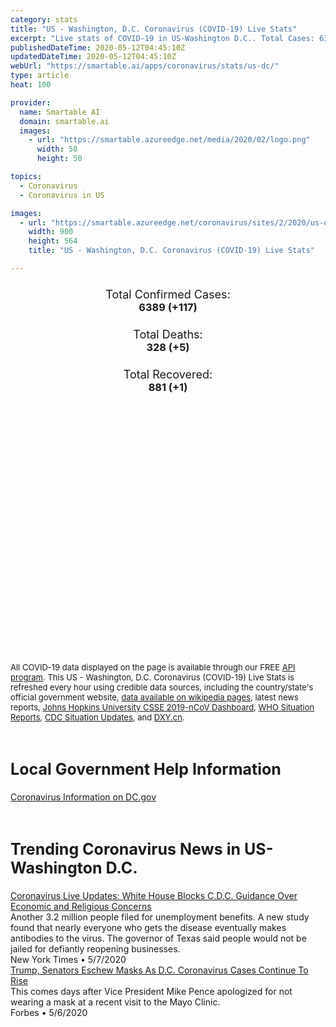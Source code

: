 ```yaml
---
category: stats
title: "US - Washington, D.C. Coronavirus (COVID-19) Live Stats"
excerpt: "Live stats of COVID-19 in US-Washington D.C.. Total Cases: 6389 (+117), Deaths: 328 (+5), Recoveries: 881(+1)."
publishedDateTime: 2020-05-12T04:45:10Z
updatedDateTime: 2020-05-12T04:45:10Z
webUrl: "https://smartable.ai/apps/coronavirus/stats/us-dc/"
type: article
heat: 100

provider:
  name: Smartable AI
  domain: smartable.ai
  images:
    - url: "https://smartable.azureedge.net/media/2020/02/logo.png"
      width: 50
      height: 50

topics:
  - Coronavirus
  - Coronavirus in US

images:
  - url: "https://smartable.azureedge.net/coronavirus/sites/2/2020/us-dc.jpg"
    width: 900
    height: 564
    title: "US - Washington, D.C. Coronavirus (COVID-19) Live Stats"

---
```

<div class="total-stats" style="text-align: center;">
    <h3>
	    <div style="font-size: 18px; font-weight: 400;">Total Confirmed Cases:</div>
	    6389 (<span class='red'>+117</span>)
    </h3>
    <h3>
	    <div style="font-size: 18px; font-weight: 400;">Total Deaths:</div>
	    328 (<span class='red'>+5</span>)
    </h3>
    <h3>
	    <div style="font-size: 18px; font-weight: 400;">Total Recovered:</div>
	    881 (<span class='green'>+1</span>)
    </h3>
</div>

<script type="text/javascript" src="https://www.gstatic.com/charts/loader.js"></script>

<div id="time_series_chart" style="width: 100%; height: 400px;"></div>
<script type="text/javascript">
  google.charts.load('current', {'packages':['corechart']});
  google.charts.setOnLoadCallback(drawChart);
  function drawChart() {
    var data = google.visualization.arrayToDataTable([
      ['Date', 'Total Cases', 'Total Deaths', 'Total Recovered'],
      ['1/22/2020', 0, 0, 0],['1/23/2020', 0, 0, 0],['1/24/2020', 0, 0, 0],['1/25/2020', 0, 0, 0],['1/26/2020', 0, 0, 0],['1/27/2020', 0, 0, 0],['1/28/2020', 0, 0, 0],['1/29/2020', 0, 0, 0],['1/30/2020', 0, 0, 0],['1/31/2020', 0, 0, 0],['2/1/2020', 0, 0, 0],['2/2/2020', 0, 0, 0],['2/3/2020', 0, 0, 0],['2/4/2020', 0, 0, 0],['2/5/2020', 0, 0, 0],['2/6/2020', 0, 0, 0],['2/7/2020', 0, 0, 0],['2/8/2020', 0, 0, 0],['2/9/2020', 0, 0, 0],['2/10/2020', 0, 0, 0],['2/11/2020', 0, 0, 0],['2/12/2020', 0, 0, 0],['2/13/2020', 0, 0, 0],['2/14/2020', 0, 0, 0],['2/15/2020', 0, 0, 0],['2/16/2020', 0, 0, 0],['2/17/2020', 0, 0, 0],['2/18/2020', 0, 0, 0],['2/19/2020', 0, 0, 0],['2/20/2020', 0, 0, 0],['2/21/2020', 0, 0, 0],['2/22/2020', 0, 0, 0],['2/23/2020', 0, 0, 0],['2/24/2020', 0, 0, 0],['2/25/2020', 0, 0, 0],['2/26/2020', 0, 0, 0],['2/27/2020', 0, 0, 0],['2/28/2020', 0, 0, 0],['2/29/2020', 0, 0, 0],['3/1/2020', 0, 0, 0],['3/2/2020', 0, 0, 0],['3/3/2020', 0, 0, 0],['3/4/2020', 0, 0, 0],['3/5/2020', 0, 0, 0],['3/6/2020', 0, 0, 0],['3/7/2020', 0, 0, 0],['3/8/2020', 2, 0, 0],['3/9/2020', 2, 0, 0],['3/10/2020', 4, 0, 0],['3/11/2020', 4, 0, 0],['3/12/2020', 10, 0, 0],['3/13/2020', 10, 0, 0],['3/14/2020', 16, 0, 0],['3/15/2020', 17, 0, 0],['3/16/2020', 22, 0, 0],['3/17/2020', 31, 0, 0],['3/18/2020', 40, 0, 0],['3/19/2020', 71, 0, 0],['3/20/2020', 77, 1, 0],['3/21/2020', 98, 1, 0],['3/22/2020', 120, 2, 0],['3/23/2020', 141, 2, 0],['3/24/2020', 187, 2, 0],['3/25/2020', 231, 3, 0],['3/26/2020', 267, 3, 0],['3/27/2020', 304, 4, 0],['3/28/2020', 342, 4, 0],['3/29/2020', 401, 9, 0],['3/30/2020', 495, 9, 66],['3/31/2020', 507, 9, 66],['4/1/2020', 586, 11, 121],['4/2/2020', 653, 12, 173],['4/3/2020', 757, 15, 173],['4/4/2020', 902, 21, 235],['4/5/2020', 1002, 22, 258],['4/6/2020', 1097, 24, 287],['4/7/2020', 1211, 22, 318],['4/8/2020', 1440, 27, 361],['4/9/2020', 1523, 32, 393],['4/10/2020', 1660, 38, 426],['4/11/2020', 1778, 47, 447],['4/12/2020', 1875, 50, 493],['4/13/2020', 1955, 52, 507],['4/14/2020', 2058, 67, 518],['4/15/2020', 2197, 72, 530],['4/16/2020', 2350, 81, 552],['4/17/2020', 2476, 86, 573],['4/18/2020', 2666, 91, 608],['4/19/2020', 2793, 96, 622],['4/20/2020', 2927, 105, 630],['4/21/2020', 3098, 112, 636],['4/22/2020', 3206, 127, 645],['4/23/2020', 3361, 139, 648],['4/24/2020', 3528, 153, 651],['4/25/2020', 3699, 165, 652],['4/26/2020', 3841, 178, 657],['4/27/2020', 3892, 185, 659],['4/28/2020', 3994, 190, 660],['4/29/2020', 4106, 205, 660],['4/30/2020', 4323, 224, 660],['5/1/2020', 4560, 232, 663],['5/2/2020', 4797, 240, 666],['5/3/2020', 5016, 251, 666],['5/4/2020', 5170, 258, 666],['5/5/2020', 5322, 264, 667],['5/6/2020', 5461, 277, 808],['5/7/2020', 5654, 285, 825],['5/8/2020', 5899, 304, 825],['5/9/2020', 6102, 311, 879],['5/10/2020', 6272, 323, 880],['5/11/2020', 6389, 328, 881],
    ]);
    var options = {
      curveType: 'none',
      chartArea: {'width': '80%', 'height': '80%'},
      legend: { position: 'top' },
      lineWidth: 5,
      colors: ['#f60109', '#444444', '#81B71F']
    };
    var chart = new google.visualization.LineChart(document.getElementById('time_series_chart'));
    chart.draw(data, options);
  }
</script>





<span style="font-size: 13px">All COVID-19 data displayed on the page is available through our FREE <a href="https://developer.smartable.ai">API program</a>. This US - Washington, D.C. Coronavirus (COVID-19) Live Stats is refreshed every hour using credible data sources, including the country/state's official government website, <a href="https://en.wikipedia.org/wiki/2019%E2%80%9320_coronavirus_pandemic" target="_blank">data available on wikipedia pages</a>, latest news reports, <a href="https://systems.jhu.edu/research/public-health/ncov/" target="_blank">Johns Hopkins University CSSE 2019-nCoV Dashboard</a>, <a href="https://www.who.int/emergencies/diseases/novel-coronavirus-2019/situation-reports" target="_blank">WHO Situation Reports</a>, <a href="https://www.cdc.gov/coronavirus/2019-ncov/index.html" target="_blank">CDC Situation Updates</a>, and <a href="https://ncov.dxy.cn/ncovh5/view/pneumonia" target="_blank">DXY.cn</a>.</span>

<h2 id="news" class="center" style="margin-top: 60px; font-size: 25px;">Local Government Help Information</h2>
<div class="info center">
<a href="https://coronavirus.dc.gov/" target="_blank">Coronavirus Information on DC.gov</a>
</div>
<h2 id="news" class="center" style="margin-top: 60px; font-size: 25px;">Trending Coronavirus News in US-Washington D.C.</h2>
<div class="row">
<div class="col-md-6 col-sm-12">
  <div class="content-card">
	<a href="https://www.nytimes.com/2020/05/07/us/coronavirus-updates-cases-deaths.html"><div class="card-image" style="background-image: url(https://www.nytimes.com/newsgraphics/2020/04/09/corona-virus-social-images-by-section/assets/US_promo.jpg?u=1588880289804)"></div></a>
	<div class="content">
		<div class="card-title"><a href="https://www.nytimes.com/2020/05/07/us/coronavirus-updates-cases-deaths.html">Coronavirus Live Updates: White House Blocks C.D.C. Guidance Over Economic and Religious Concerns</a></div>
		<div class="card-excerpt">Another 3.2 million people filed for unemployment benefits. A new study found that nearly everyone who gets the disease eventually makes antibodies to the virus. The governor of Texas said people would not be jailed for defiantly reopening businesses.</div>
		<div class="card-meta">
			<span class="card-provider">New York Times</span> • <span class="card-date">5/7/2020</span>
		</div>
	</div>
  </div>
</div>
<div class="col-md-6 col-sm-12">
  <div class="content-card">
	<a href="https://www.forbes.com/sites/andrewsolender/2020/05/06/trump-senators-eschew-masks-as-dc-coronavirus-cases-continue-to-rise/"><div class="card-image" style="background-image: url(https://thumbor.forbes.com/thumbor/fit-in/1200x0/filters%3Aformat%28jpg%29/https%3A%2F%2Fspecials-images.forbesimg.com%2Fimageserve%2F1211995037%2F0x0.jpg%3FcropX1%3D0%26cropX2%3D4857%26cropY1%3D0%26cropY2%3D2487)"></div></a>
	<div class="content">
		<div class="card-title"><a href="https://www.forbes.com/sites/andrewsolender/2020/05/06/trump-senators-eschew-masks-as-dc-coronavirus-cases-continue-to-rise/">Trump, Senators Eschew Masks As D.C. Coronavirus Cases Continue To Rise</a></div>
		<div class="card-excerpt">This comes days after Vice President Mike Pence apologized for not wearing a mask at a recent visit to the Mayo Clinic.</div>
		<div class="card-meta">
			<span class="card-provider">Forbes</span> • <span class="card-date">5/6/2020</span>
		</div>
	</div>
  </div>
</div>

</div>


